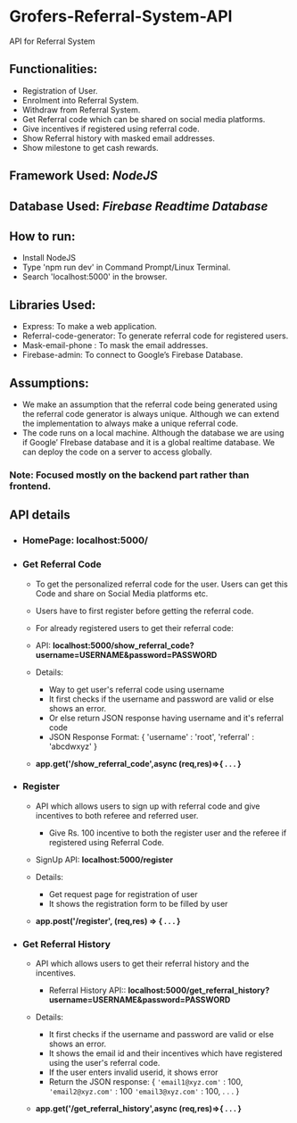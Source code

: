 # Grofers-Referral-System-API
API for Referral System

## Functionalities:
  - Registration of User.
  - Enrolment into Referral System.
  - Withdraw from Referral System.
  - Get Referral code which can be shared on social media platforms.
  - Give incentives if registered using referral code.
  - Show Referral history with masked email addresses.
  - Show milestone to get cash rewards.

## Framework Used: ***NodeJS***
## Database Used: ***Firebase Readtime Database***

## How to run:
  - Install NodeJS
  - Type 'npm run dev' in Command Prompt/Linux Terminal.
  - Search 'localhost:5000' in the browser.

## Libraries Used:
  - Express: To make a web application.
  - Referral-code-generator: To generate referral code for registered users.
  - Mask-email-phone : To mask the email addresses.
  - Firebase-admin: To connect to Google’s Firebase Database.
  
## Assumptions:
  - We make an assumption that the referral code being generated using the referral code generator is always unique. Although we can extend the implementation to always make a unique referral code.
  - The code runs on a local machine. Although the database we are using if Google’ FIrebase database and it is a global realtime database. We can deploy the code on a server to access globally.

### Note: Focused mostly on the backend part rather than frontend.

## API details
  - ### HomePage: localhost:5000/
  - ### Get Referral Code
      - To get the personalized referral code for the user. Users can get this Code and share on Social Media platforms etc.
      - Users have to first register before getting the referral code.
      - For already registered users to get their referral code:
      
      - API: **localhost:5000/show_referral_code?username=USERNAME&password=PASSWORD**
      - Details:
          - Way to get user's referral code using username
          - It first checks if the username and password are valid or else shows an error.
          - Or else return JSON response having username and it's referral code
          - JSON Response Format:
           {
              'username' : 'root',
              'referral' : 'abcdwxyz'
           }
      - **app.get('/show_referral_code',async (req,res)=>{ . . . }**

  - ### Register
      - API which allows users to sign up with referral code and give incentives to both referee and referred user.
	    - Give Rs. 100 incentive to both the register user and the referee if registered using Referral Code.
	   
      - SignUp API: **localhost:5000/register**
      - Details:
          - Get request page for registration of user
          - It shows the registration form to be filled by user
      - **app.post('/register', (req,res) => { . . . }**
 
  - ### Get Referral History
      - API which allows users to get their referral history and the incentives.
	    - Referral History API:: **localhost:5000/get_referral_history?username=USERNAME&password=PASSWORD**
      - Details:
          - It first checks if the username and password are valid or else shows an error.
          - It shows the email id and their incentives which have registered using the user's referral code.
          - If the user enters invalid userid, it shows error
          - Return the JSON response: 
              {
                `'email1@xyz.com'` : 100,
                `'email2@xyz.com'` : 100
                `'email3@xyz.com'` : 100,
                .
                .
                .
              }



      - **app.get('/get_referral_history',async (req,res)=>{ . . . }**










